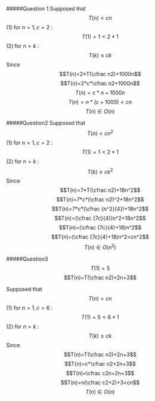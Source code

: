 #####Question 1
Supposed that
$$T(n)<cn$$
(1) for $n=1,c=2$ :
$$T(1)=1<2*1$$
(2) for $n=k$ :
$$T(k)\leq ck$$
Since
$$T(n)=2*T(\cfrac n2)+1000n$$
$$T(n)=2*c*\cfrac n2+1000n$$
$$T(n)=c*n+1000n$$
$$T(n)=n*(c+1000)<cn$$
$$T(n) \in O(n)$$


#####Question2
Supposed that
$$T(n)<cn^2$$
(1) for $n=1,c=2$ :
$$T(1)=1<2*1$$
(2) for $n=k$ :
$$T(k)\leq ck^2$$
Since
$$T(n)=7*T(\cfrac n2)+18n^2$$
$$T(n)=7*c*(\cfrac n2)^2+18n^2$$
$$T(n)=7*c*(\cfrac {n^2}{4})+18n^2$$
$$T(n)=(\cfrac {7c}{4})n^2+18n^2$$
$$T(n)=(\cfrac {7c}{4}+18)n^2$$
$$T(n)=(\cfrac {7c}{4}+18)n^2<cn^2$$
$$T(n) \in O(n^2)$$

#####Question3
$$T(1)=5$$
$$T(n)=T(\cfrac n2)+2n+3$$

Supposed that
$$T(n)<cn$$
(1) for $n=1,c=6$ :
$$T(1)=5<6*1$$
(2) for $n=k$ :
$$T(k)\leq ck$$
Since
$$T(n)=T(\cfrac n2)+2n+3$$
$$T(n)=c*\cfrac n2+2n+3$$
$$T(n)=\cfrac c2n+2n+3$$
$$T(n)=n(\cfrac c2+2)+3<cn$$
$$T(n) \in O(n)$$
